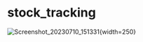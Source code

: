# stock_tracking
 
![Screenshot_20230710_151331](https://github.com/Nalin216127/stock_tracking/assets/78348976/0fc836d5-484a-466d-9053-3a79cb0f0212){width=250}
